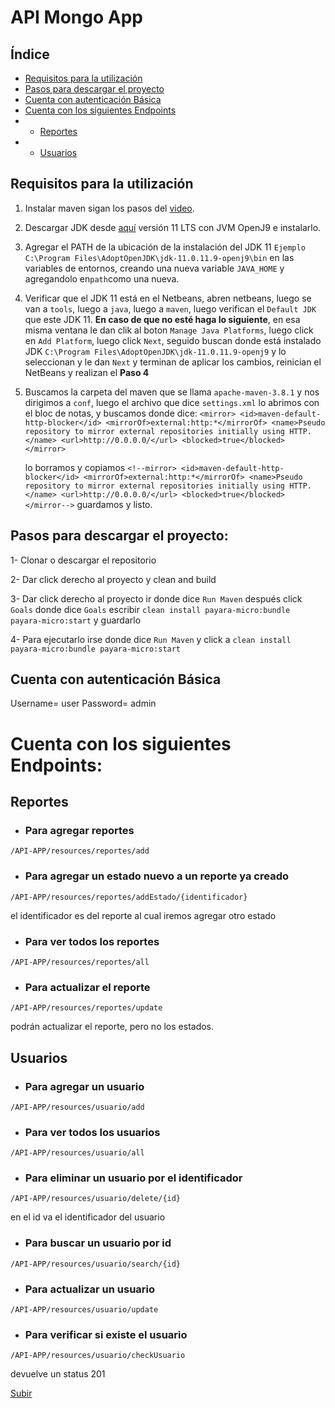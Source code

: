 <a name="top"></a>
# API Mongo App
## Índice
* [Requisitos para la utilización](#Requisitos)
* [Pasos para descargar el proyecto](#proyecto)
* [Cuenta con autenticación Básica](#autenticación)
* [Cuenta con los siguientes Endpoints](#Endpoints)
*  * [Reportes](#Reportes)
*  * [Usuarios](#Usuarios)
<a name="Requisitos"></a>
## Requisitos para la utilización
1. Instalar maven sigan los pasos del [video](https://www.youtube.com/watch?v=C_RFcuHf3ao).
2. Descargar JDK desde [aquí](https://adoptopenjdk.net/) versión 11 LTS con JVM OpenJ9 e instalarlo.
3. Agregar el PATH de la ubicación de la instalación del JDK 11 `Ejemplo C:\Program Files\AdoptOpenJDK\jdk-11.0.11.9-openj9\bin` en las variables de entornos, creando una nueva variable `JAVA_HOME` y agregandolo en`path`como una nueva.
4. Verificar que el JDK 11 está en el Netbeans, abren netbeans, luego se van a  `tools`, luego a `java`, luego a `maven`, luego verifican el `Default JDK` que este JDK 11. __En caso de que no esté haga lo siguiente__, en esa misma ventana le dan clik al boton `Manage Java Platforms`, luego click en `Add Platform`, luego click `Next`, seguido buscan donde está instalado JDK `C:\Program Files\AdoptOpenJDK\jdk-11.0.11.9-openj9` y lo seleccionan y le dan `Next` y terminan de aplicar los cambios, reinician el NetBeans y realizan el __Paso 4__
5. Buscamos la carpeta del maven que se llama `apache-maven-3.8.1` y nos dirigimos a `conf`, luego el archivo que dice `settings.xml` lo abrimos con el bloc de notas, y buscamos donde dice: `<mirror>
      <id>maven-default-http-blocker</id>
      <mirrorOf>external:http:*</mirrorOf>
      <name>Pseudo repository to mirror external repositories initially using HTTP.</name>
      <url>http://0.0.0.0/</url>
      <blocked>true</blocked>
    </mirror>` 

    lo borramos y copiamos `<!--mirror>
      <id>maven-default-http-blocker</id>
      <mirrorOf>external:http:*</mirrorOf>
      <name>Pseudo repository to mirror external repositories initially using HTTP.</name>
      <url>http://0.0.0.0/</url>
      <blocked>true</blocked>
    </mirror-->` guardamos y listo.

<a name="proyecto"></a>
## Pasos para descargar el proyecto:

1- Clonar o descargar el repositorio

2- Dar click derecho al proyecto y clean and build

3- Dar click derecho al proyecto ir donde dice `Run Maven` después click `Goals` donde dice `Goals` escribir `clean install payara-micro:bundle payara-micro:start` y guardarlo

4- Para ejecutarlo irse donde dice `Run Maven` y click a `clean install payara-micro:bundle payara-micro:start`

<a name="autenticación"></a>
## Cuenta con autenticación Básica
Username= user
Password= admin

<a name="Endpoints"></a>
# Cuenta con los siguientes Endpoints:
<a name="Reportes"></a>
## Reportes

- ### Para agregar reportes 

`/API-APP/resources/reportes/add`

- ### Para agregar un estado nuevo a un reporte ya creado 

`/API-APP/resources/reportes/addEstado/{identificador}` 

el identificador es del reporte al cual iremos agregar otro estado

- ### Para ver todos los reportes

`/API-APP/resources/reportes/all`

- ### Para actualizar el reporte

`/API-APP/resources/reportes/update`

podrán actualizar el reporte, pero no los estados.

<a name="Usuarios"></a>
## Usuarios

- ### Para agregar un usuario
`/API-APP/resources/usuario/add`

- ### Para ver todos los usuarios 
`/API-APP/resources/usuario/all`

- ### Para eliminar un usuario por el identificador 
`/API-APP/resources/usuario/delete/{id}` 

en el id va el identificador del usuario

- ### Para buscar un usuario por id 
`/API-APP/resources/usuario/search/{id}`

- ### Para actualizar un usuario
`/API-APP/resources/usuario/update`

- ### Para verificar si existe el usuario
`/API-APP/resources/usuario/checkUsuario`

devuelve un status 201

[Subir](#top)


